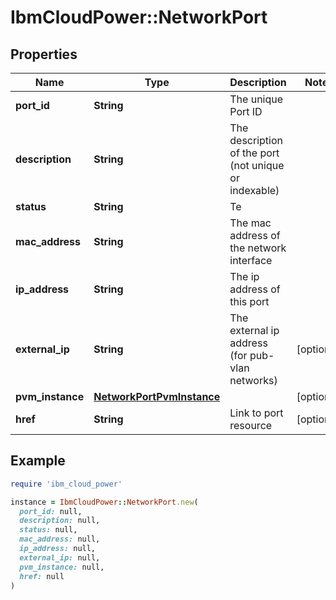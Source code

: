 # IbmCloudPower::NetworkPort

## Properties

| Name | Type | Description | Notes |
| ---- | ---- | ----------- | ----- |
| **port_id** | **String** | The unique Port ID |  |
| **description** | **String** | The description of the port (not unique or indexable) |  |
| **status** | **String** | Te |  |
| **mac_address** | **String** | The mac address of the network interface |  |
| **ip_address** | **String** | The ip address of this port |  |
| **external_ip** | **String** | The external ip address (for pub-vlan networks) | [optional] |
| **pvm_instance** | [**NetworkPortPvmInstance**](NetworkPortPvmInstance.md) |  | [optional] |
| **href** | **String** | Link to port resource | [optional] |

## Example

```ruby
require 'ibm_cloud_power'

instance = IbmCloudPower::NetworkPort.new(
  port_id: null,
  description: null,
  status: null,
  mac_address: null,
  ip_address: null,
  external_ip: null,
  pvm_instance: null,
  href: null
)
```

